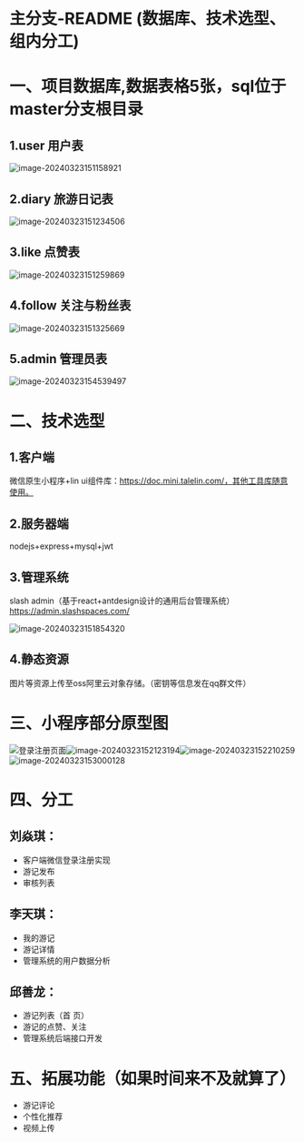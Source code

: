 # 主分支-README  (数据库、技术选型、组内分工)
# 一、项目数据库,数据表格5张，sql位于master分支根目录
## 1.user 用户表

![image-20240323151158921](./typora-user-images/image-20240323151158921.png)

## 2.diary 旅游日记表

![image-20240323151234506](./typora-user-images/image-20240323151234506.png)

## 3.like 点赞表

![image-20240323151259869](./typora-user-images/image-20240323151259869.png)

## 4.follow 关注与粉丝表

![image-20240323151325669](./typora-user-images/image-20240323151325669.png)

## 5.admin 管理员表

![image-20240323154539497](./typora-user-images/image-20240323154539497.png)

# 二、技术选型

## 1.客户端

微信原生小程序+lin ui组件库：https://doc.mini.talelin.com/，其他工具库随意使用。

## 2.服务器端

nodejs+express+mysql+jwt

## 3.管理系统

slash  admin（基于react+antdesign设计的通用后台管理系统）https://admin.slashspaces.com/

![image-20240323151854320](./typora-user-images/image-20240323151854320.png)

## 4.静态资源

图片等资源上传至oss阿里云对象存储。（密钥等信息发在qq群文件）

# 三、小程序部分原型图

![登录注册页面](./typora-user-images/image-20240323152037491.png)![image-20240323152123194](./typora-user-images/image-20240323152123194.png)![image-20240323152210259](./typora-user-images/image-20240323152403728.png)![image-20240323153000128](./typora-user-images/image-20240323153000128.png)

# 四、分工

## 刘焱琪：

- 客户端微信登录注册实现
- 游记发布
- 审核列表

## 李天琪：

- 我的游记
- 游记详情
- 管理系统的用户数据分析

## 邱善龙：

- 游记列表（首 页）
- 游记的点赞、关注
- 管理系统后端接口开发

# 五、拓展功能（如果时间来不及就算了）

- 游记评论
- 个性化推荐
- 视频上传